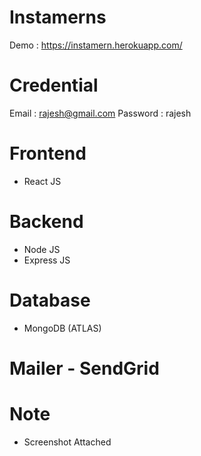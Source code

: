# Instamerns

Demo : https://instamern.herokuapp.com/

# Credential
  Email : rajesh@gmail.com
  Password : rajesh

# Frontend 
  - React JS

# Backend 
  - Node JS
  - Express JS
  
# Database
  - MongoDB (ATLAS)
 
# Mailer - SendGrid

# Note
  - Screenshot Attached
